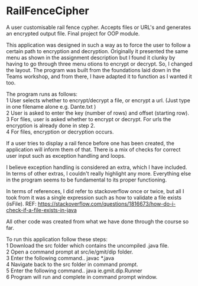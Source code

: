 # RailFenceCipher
A user customisable rail fence cypher. Accepts files or URL's and generates an encrypted output file. Final project for OOP module.

This application was designed in such a way as to force the user to follow a certain path to encryption and decryption.
Originally it presented the same menu as shown in the assignment description but I found it clunky by having to go through
three menu otions to encrypt or decrypt. So, I changed the layout. The program was built from the foundations laid down
in the Teams workshop, and from there, I have adapted it to function as I wanted it too.

The program runs as follows:<br>
1 User selects whether to encrypt/decrypt a file, or encrypt a url. (Just type in one filename alone e.g. Dante.txt )<br>
2 User is asked to enter the key (number of rows) and offset (starting row).<br>
3 For files, user is asked whether to encrypt or decrypt. For urls the encryption is already done in step 2.<br>
4 For files, encryption or decryption occurs.<br>

If a user tries to display a rail fence before one has been created, the application will inform them of that.
There is a mix of checks for correct user input such as exception handling and loops.

I believe exception handling is considered an extra, which I have included. In terms of other extras, I couldn't really highlight any more. Everything else in the program
seems to be fundamental to its proper functioning.

In terms of references, I did refer to stackoverflow once or twice, but all I took from it was a single expression such as how
to validate a file exists (isFile).
REF: https://stackoverflow.com/questions/1816673/how-do-i-check-if-a-file-exists-in-java

All other code was created from what we have done through the course so far.

To run this application follow these steps:<br>
1 Download the src folder which contains the uncompiled .java file.<br>
2 Open a command prompt at src/ie/gmit/dip folder.<br>
3 Enter the following command..   javac *.java<br>
4 Navigate back to the src folder in command prompt.<br>
5 Enter the following command..   java ie.gmit.dip.Runner<br>
6 Program will run and complete in command prompt window.<br>

